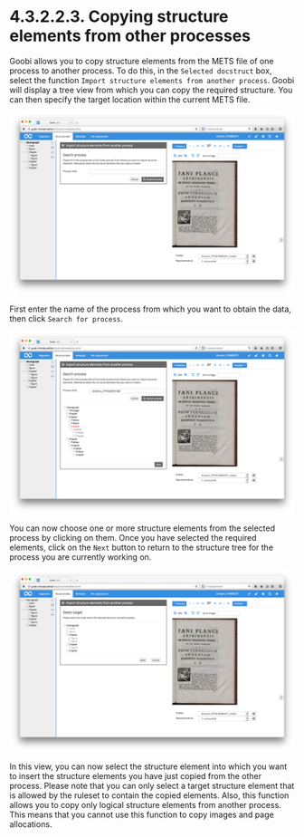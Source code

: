 # 4.3.2.2.3. Copying structure elements from other processes

Goobi allows you to copy structure elements from the METS file of one process to another process. To do this, in the `Selected docstruct` box, select the function `Import structure elements from another process`. Goobi will display a tree view from which you can copy the required structure. You can then specify the target location within the current METS file.

![Searching for a process from which you want to obtain data](../../../../.gitbook/assets/46e.png)

First enter the name of the process from which you want to obtain the data, then click `Search for process`.

![Selecting the structure element you want to import from the other process](../../../../.gitbook/assets/47e.png)

You can now choose one or more structure elements from the selected process by clicking on them. Once you have selected the required elements, click on the `Next` button to return to the structure tree for the process you are currently working on.

![Selecting the location in the current process to which you want to move the copied structure element](../../../../.gitbook/assets/48e.png)

In this view, you can now select the structure element into which you want to insert the structure elements you have just copied from the other process. Please note that you can only select a target structure element that is allowed by the ruleset to contain the copied elements. Also, this function allows you to copy only logical structure elements from another process. This means that you cannot use this function to copy images and page allocations.


